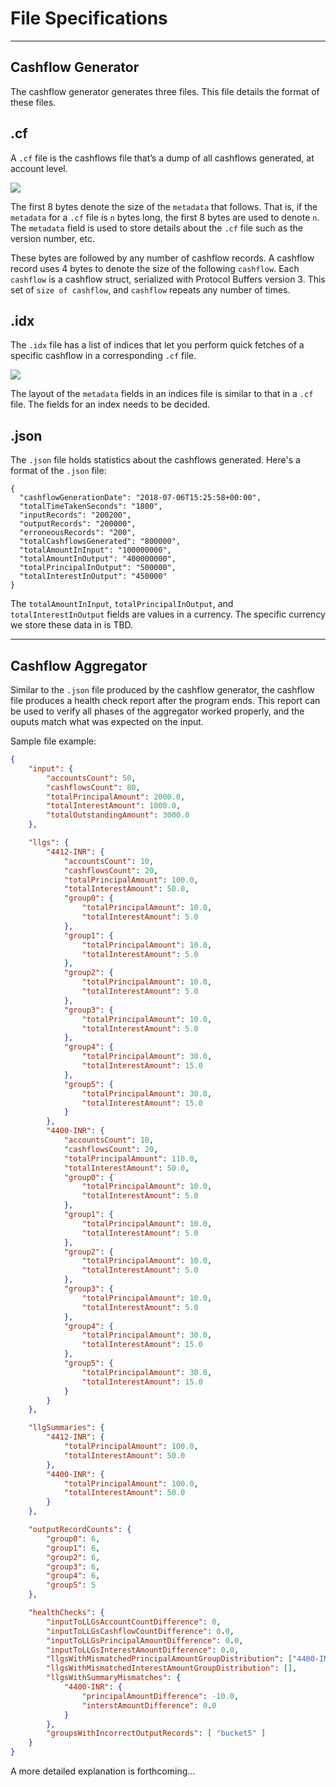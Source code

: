 # File Specifications

---
## Cashflow Generator

The cashflow generator generates three files.  This file details the format of these files.

## .cf

A `.cf` file is the cashflows file that’s a dump of all cashflows generated, at account level. 

![](cfformat.png)

The first 8 bytes denote the size of the `metadata` that follows. That is, if the `metadata` for a `.cf` file is `n` bytes long, the first 8 bytes are used to denote `n`. The `metadata` field is used to store details about the `.cf` file such as the version number, etc.

These bytes are followed by any number of cashflow records. A cashflow record uses 4 bytes to denote the size of the following `cashflow`. Each `cashflow` is a cashflow struct, serialized with Protocol Buffers version 3. This set of `size of cashflow`, and `cashflow` repeats any number of times.

## .idx

The `.idx` file has a list of indices that let you perform quick fetches of a specific cashflow in a corresponding `.cf` file.

![](idxformat.png)

The layout of the  `metadata` fields in an indices file is similar to that in a `.cf` file. The fields for an index needs to be decided. 

## .json

The `.json` file holds statistics about the cashflows generated. Here's a format of the `.json` file:
```
{
  "cashflowGenerationDate": "2018-07-06T15:25:58+00:00",
  "totalTimeTakenSeconds": "1800",
  "inputRecords": "200200",
  "outputRecords": "200000",
  "erroneousRecords": "200",
  "totalCashflowsGenerated": "800000",
  "totalAmountInInput": "100000000",
  "totalAmountInOutput": "400000000",
  "totalPrincipalInOutput": "500000",
  "totalInterestInOutput": "450000"
}
```

The `totalAmountInInput`, `totalPrincipalInOutput`, and `totalInterestInOutput` fields are values in a currency. The specific currency we store these data in is TBD.

---

## Cashflow Aggregator

Similar to the `.json` file produced by the cashflow generator, the cashflow file produces a health check report after the program ends. This report can be used to verify  all phases of the aggregator worked properly, and the ouputs match what was expected on the input.

Sample file example:

```json
{
    "input": {
        "accountsCount": 50,
        "cashflowsCount": 80,
        "totalPrincipalAmount": 2000.0,
        "totalInterestAmount": 1000.0,
        "totalOutstandingAmount": 3000.0
    },

    "llgs": {
        "4412-INR": {
            "accountsCount": 10,
            "cashflowsCount": 20,
            "totalPrincipalAmount": 100.0,
            "totalInterestAmount": 50.0,
            "group0": {
                "totalPrincipalAmount": 10.0,
                "totalInterestAmount": 5.0
            },
            "group1": {
                "totalPrincipalAmount": 10.0,
                "totalInterestAmount": 5.0
            },
            "group2": {
                "totalPrincipalAmount": 10.0,
                "totalInterestAmount": 5.0
            },
            "group3": {
                "totalPrincipalAmount": 10.0,
                "totalInterestAmount": 5.0
            },
            "group4": {
                "totalPrincipalAmount": 30.0,
                "totalInterestAmount": 15.0
            },
            "group5": {
                "totalPrincipalAmount": 30.0,
                "totalInterestAmount": 15.0
            }
        },
        "4400-INR": {
            "accountsCount": 10,
            "cashflowsCount": 20,
            "totalPrincipalAmount": 110.0,
            "totalInterestAmount": 50.0,
            "group0": {
                "totalPrincipalAmount": 10.0,
                "totalInterestAmount": 5.0
            },
            "group1": {
                "totalPrincipalAmount": 10.0,
                "totalInterestAmount": 5.0
            },
            "group2": {
                "totalPrincipalAmount": 10.0,
                "totalInterestAmount": 5.0
            },
            "group3": {
                "totalPrincipalAmount": 10.0,
                "totalInterestAmount": 5.0
            },
            "group4": {
                "totalPrincipalAmount": 30.0,
                "totalInterestAmount": 15.0
            },
            "group5": {
                "totalPrincipalAmount": 30.0,
                "totalInterestAmount": 15.0
            }
        }
    },

    "llgSummaries": {
        "4412-INR": {
            "totalPrincipalAmount": 100.0,
            "totalInterestAmount": 50.0
        },
        "4400-INR": {
            "totalPrincipalAmount": 100.0,
            "totalInterestAmount": 50.0
        }
    },

    "outputRecordCounts": {
        "group0": 6,
        "group1": 6,
        "group2": 6,
        "group3": 6,
        "group4": 6,
        "group5": 5
    },

    "healthChecks": {
        "inputToLLGsAccountCountDifference": 0,
        "inputToLLGsCashflowCountDifference": 0.0,
        "inputToLLGsPrincipalAmountDifference": 0.0,
        "inputToLLGsInterestAmountDifference": 0.0,
        "llgsWithMismatchedPrincipalAmountGroupDistribution": ["4400-INR"],
        "llgsWithMismatchedInterestAmountGroupDistribution": [],
        "llgsWithSummaryMismatches": {
            "4400-INR": {
                "principalAmountDifference": -10.0,
                "interstAmountDifference": 0.0
            }
        },
        "groupsWithIncorrectOutputRecords": [ "bucket5" ]
    }
}
```

A more detailed explanation is forthcoming...
